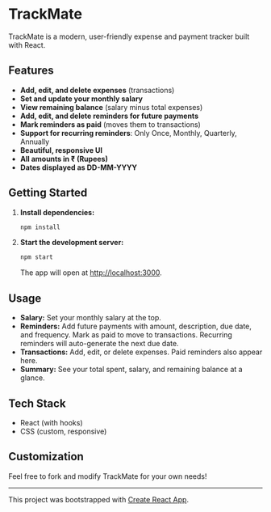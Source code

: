 # TrackMate

TrackMate is a modern, user-friendly expense and payment tracker built with React.

## Features
- **Add, edit, and delete expenses** (transactions)
- **Set and update your monthly salary**
- **View remaining balance** (salary minus total expenses)
- **Add, edit, and delete reminders for future payments**
- **Mark reminders as paid** (moves them to transactions)
- **Support for recurring reminders**: Only Once, Monthly, Quarterly, Annually
- **Beautiful, responsive UI**
- **All amounts in ₹ (Rupees)**
- **Dates displayed as DD-MM-YYYY**

## Getting Started

1. **Install dependencies:**
   ```bash
   npm install
   ```
2. **Start the development server:**
   ```bash
   npm start
   ```
   The app will open at [http://localhost:3000](http://localhost:3000).

## Usage
- **Salary:** Set your monthly salary at the top.
- **Reminders:** Add future payments with amount, description, due date, and frequency. Mark as paid to move to transactions. Recurring reminders will auto-generate the next due date.
- **Transactions:** Add, edit, or delete expenses. Paid reminders also appear here.
- **Summary:** See your total spent, salary, and remaining balance at a glance.

## Tech Stack
- React (with hooks)
- CSS (custom, responsive)

## Customization
Feel free to fork and modify TrackMate for your own needs!

---

This project was bootstrapped with [Create React App](https://github.com/facebook/create-react-app).
